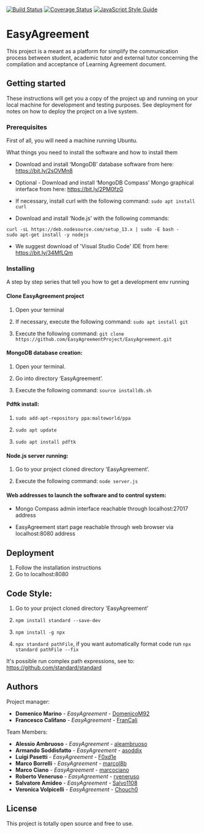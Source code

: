 [![Build Status](https://travis-ci.org/EasyAgreementProject/EasyAgreement.svg?branch=master)](https://travis-ci.org/EasyAgreementProject/EasyAgreement)
[![Coverage Status](https://coveralls.io/repos/github/EasyAgreementProject/EasyAgreement/badge.svg?branch=master)](https://coveralls.io/github/EasyAgreementProject/EasyAgreement?branch=master)
[![JavaScript Style Guide](https://img.shields.io/badge/code_style-standard-brightgreen.svg)](https://standardjs.com)


# EasyAgreement
This project is a meant as a platform for simplify the communication process between student, academic tutor and external tutor concerning the compilation and acceptance of Learning Agreement document.

## Getting started

These instructions will get you a copy of the project up and running on your local machine for development and testing purposes. See 
deployment for notes on how to deploy the project on a live system.


### Prerequisites
First of all, you will need a machine running Ubuntu.

What things you need to install the software and how to install them

*	Download and install ‘MongoDB’ database software from here: https://bit.ly/2sOVMn8

*	Optional - Download and install ‘MongoDB Compass’ Mongo graphical interface from here: https://bit.ly/2PM0fzG

* If necessary, install curl with the following command: `sudo apt install curl`

*	Download and install ‘Node.js' with the following commands:
```
curl -sL https://deb.nodesource.com/setup_13.x | sudo -E bash -
sudo apt-get install -y nodejs
```

*	We suggest download of 'Visual Studio Code' IDE from here: https://bit.ly/34MfLQm


### Installing

A step by step series that tell you how to get a development env running

#### Clone EasyAgreement project ####

1. Open your terminal

2. If necessary, execute the following command: `sudo apt install git`

3. Execute the following command: `git clone https://github.com/EasyAgreementProject/EasyAgreement.git`


#### MongoDB database creation: ####

1.	Open your terminal.

2.	Go into directory ‘EasyAgreement’.

3.	Execute the following command: `source installdb.sh`


#### Pdftk install: ####
1.	`sudo add-apt-repository ppa:malteworld/ppa`

2.	`sudo apt update`

3.	`sudo apt install pdftk` 

#### Node.js server running: ####

1.	Go to your project cloned directory 'EasyAgreement’.

2.	Execute the following command: `node server.js`


#### Web addresses to launch the software and to control system: ####

*	Mongo Compass admin interface reachable through localhost:27017 address

* EasyAgreement start page reachable through web browser via localhost:8080 address


## Deployment
1.	Follow the installation instructions
2.	Go to localhost:8080

## Code Style: ##

1.	Go to your project cloned directory 'EasyAgreement’

2.	`npm install standard --save-dev`

3.	`npm install -g npx`

4.	`npx standard pathFile`, if you want automatically format code run `npx standard pathFile --fix`

It's possible run complex path expressions, see to: https://github.com/standard/standard

## Authors

Project manager: 
* **Domenico Marino** - *EasyAgreement* - [DomenicoM92](https://github.com/DomenicoM92)
* **Francesco Califano** - *EasyAgreement* - [FranCali](https://github.com/FranCali)

Team Members:
* **Alessio Ambruoso** - *EasyAgreement* - [aleambruoso](https://github.com/aleambruoso)
* **Armando Soddisfatto** - *EasyAgreement* - [asoddix](https://github.com/asoddix)
* **Luigi Pasetti** - *EasyAgreement* - [F0xd1e](https://github.com/F0xd1e)
* **Marco Borrelli** - *EasyAgreement* - [marcol8b](https://github.com/marcol8b)
* **Marco Ciano** - *EasyAgreement* - [marcociano](https://github.com/marcociano)
* **Roberto Veneruso** - *EasyAgreement* - [rveneruso](https://github.com/rveneruso)
* **Salvatore Amideo** - *EasyAgreement* - [Salvo1108](https://github.com/Salvo1108)
* **Veronica Volpicelli** - *EasyAgreement* - [Chouch0](https://github.com/Chouch0)


## License

This project is totally open source and free to use.
